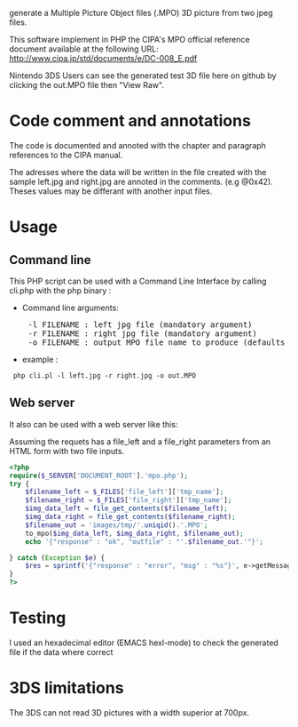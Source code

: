 generate a Multiple Picture Object files (.MPO) 3D picture from two jpeg files.

This software implement in PHP the CIPA's MPO official reference document
available at the following URL: http://www.cipa.jp/std/documents/e/DC-008_E.pdf

Nintendo 3DS Users can see the generated test 3D file here
on github by clicking the out.MPO file then "View Raw".

# Code comment and annotations

The code is documented and annoted with the chapter and paragraph references to the CIPA manual.

The adresses where the data will be written in the file created with the sample left.jpg and right.jpg are annoted in the comments.
(e.g @0x42). Theses values may be differant with another input files.

# Usage

## Command line

This PHP script can be used with a Command Line Interface by calling cli.php with the php binary : 

* Command line arguments:

<pre>
	-l FILENAME : left jpg file (mandatory argument)
	-r FILENAME : right jpg file (mandatory argument)
	-o FILENAME : output MPO file name to produce (defaults to out.mpo)
</pre>

* example :

```
 php cli.pl -l left.jpg -r right.jpg -o out.MPO
```

## Web server
It also can be used with a web server like this:

 Assuming the requets has a file_left and a file_right parameters from an HTML form with two file inputs.

```PHP
<?php
require($_SERVER['DOCUMENT_ROOT'].'mpo.php');
try {
    $filename_left = $_FILES['file_left']['tmp_name'];
    $filename_right = $_FILES['file_right']['tmp_name'];
    $img_data_left = file_get_contents($filename_left);
    $img_data_right = file_get_contents($filename_right);
    $filename_out = 'images/tmp/'.uniqid().'.MPO';
    to_mpo($img_data_left, $img_data_right, $filename_out);
    echo '{"response" : "ok", "outfile" : "'.$filename_out.'"}';

} catch (Exception $e) {
    $res = sprintf('{"response" : "error", "msg" : "%s"}', e->getMessage());
}
?>
```

# Testing

I used an hexadecimal editor (EMACS hexl-mode) to check the generated file if the data where correct

# 3DS limitations

The 3DS can not read 3D pictures with a width superior at 700px.
